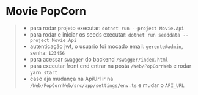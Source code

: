 # Movie PopCorn

> - para rodar projeto executar: `dotnet run --project Movie.Api`
> - para rodar e iniciar os seeds executar: `dotnet run seeddata --project Movie.Api`
> - autenticação jwt, o usuario foi mocado email: `gerente@admin`, senha: `123456`
> - para acessar `swagger` do backend `/swagger/index.html`
> - para executar front end entrar na posta `/Web/PopCornWeb` e rodar `yarn start`
> - caso aja mudança na ApiUrl ir na `/Web/PopCornWeb/src/app/settings/env.ts` e mudar o `API_URL`
